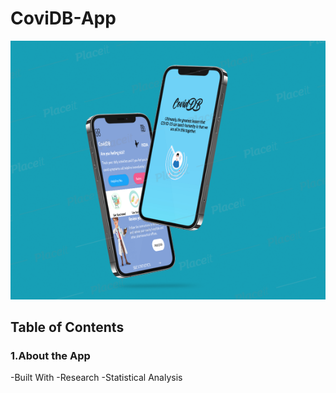 # CoviDB-App

![](app/src/main/res/mipmap-xxxhdpi/Capture1.PNG)

## Table of Contents
### 1.About the App
  -Built With
  -Research
  -Statistical Analysis
